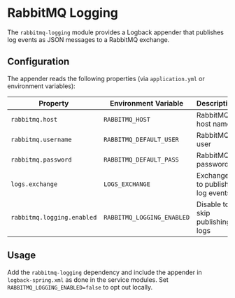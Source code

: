 # RabbitMQ Logging

The `rabbitmq-logging` module provides a Logback appender that publishes log events as JSON messages to a RabbitMQ exchange.

## Configuration

The appender reads the following properties (via `application.yml` or environment variables):

| Property | Environment Variable | Description | Default |
| --- | --- | --- | --- |
| `rabbitmq.host` | `RABBITMQ_HOST` | RabbitMQ host name | `rabbitmq` |
| `rabbitmq.username` | `RABBITMQ_DEFAULT_USER` | RabbitMQ user | `guest` |
| `rabbitmq.password` | `RABBITMQ_DEFAULT_PASS` | RabbitMQ password | `guest` |
| `logs.exchange` | `LOGS_EXCHANGE` | Exchange to publish log events | `logs.exchange` |
| `rabbitmq.logging.enabled` | `RABBITMQ_LOGGING_ENABLED` | Disable to skip publishing logs | `true` |

## Usage

Add the `rabbitmq-logging` dependency and include the appender in `logback-spring.xml` as done in the service modules. Set `RABBITMQ_LOGGING_ENABLED=false` to opt out locally.
